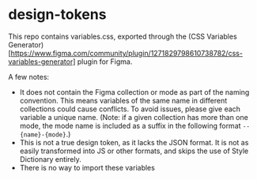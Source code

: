 # design-tokens

This repo contains variables.css, exported through the (CSS Variables Generator)[https://www.figma.com/community/plugin/1271829798610738782/css-variables-generator] plugin for Figma.

A few notes:
- It does not contain the Figma collection or mode as part of the naming convention. This means variables of the same name in different collections could cause conflicts. To avoid issues, please give each variable a unique name. (Note: if a given collection has more than one mode, the mode name is included as a suffix in the following format `--{name}-{mode}`.)
- This is not a true design token, as it lacks the JSON format. It is not as easily transformed into JS or other formats, and skips the use of Style Dictionary entirely.
- There is no way to import these variables 
